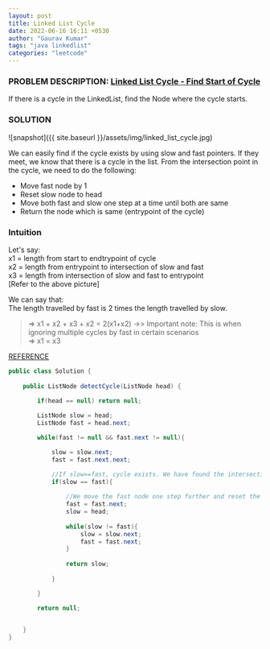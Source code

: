 ```yaml
---
layout: post
title: Linked List Cycle
date: 2022-06-16 16:11 +0530
author: "Gaurav Kumar"
tags: "java linkedlist"
categories: "leetcode"
---
```


### PROBLEM DESCRIPTION: [Linked List Cycle - Find Start of Cycle](https://leetcode.com/problems/linked-list-cycle-ii/)

If there is a cycle in the LinkedList, find the Node where the cycle starts.

### SOLUTION

![snapshot]({{ site.baseurl }}/assets/img/linked_list_cycle.jpg)

We can easily find if the cycle exists by using slow and fast pointers. If they meet, we know that there is a cycle in the list. From the intersection point in the cycle, we need to do the following:

- Move fast node by 1
- Reset slow node to head
- Move both fast and slow one step at a time until both are same
- Return the node which is same (entrypoint of the cycle)

### Intuition

Let's say:  
x1 = length from start to endtrypoint of cycle  
x2 = length from entrypoint to intersection of slow and fast  
x3 = length from intersection of slow and fast to entrypoint  
[Refer to the above picture]

We can say that:  
The length travelled by fast is 2 times the length travelled by slow.  

> => x1 + x2 + x3 + x2 = 2(x1+x2) ->> Important note: This is when ignoring multiple cycles by fast in certain scenarios  
> => x1 = x3  

[REFERENCE](https://leetcode.com/problems/linked-list-cycle-ii/discuss/1701055/JavaC%2B%2BPython-best-explanation-ever-happen's-for-this-problem)

```java
public class Solution {
    
    public ListNode detectCycle(ListNode head) {
        
        if(head == null) return null;

        ListNode slow = head;
        ListNode fast = head.next;

        while(fast != null && fast.next != null){

            slow = slow.next;
            fast = fast.next.next;

            //If slow==fast, cycle exists. We have found the intersection point.
            if(slow == fast){
                
                //We move the fast node one step further and reset the slow node to head. Then we keep moving them one step at a time until they meet. This will be our answer - start Node of the cycle
                fast = fast.next;
                slow = head;
                
                while(slow != fast){
                    slow = slow.next;
                    fast = fast.next;
                }                
                
                return slow;
                
            }

        }

        return null;  

        
    }
}
```


